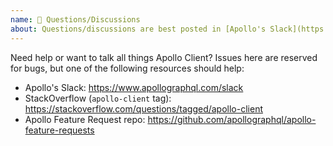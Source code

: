 ```yaml
---
name: 🤗 Questions/Discussions
about: Questions/discussions are best posted in [Apollo's Slack](https://www.apollographql.com/slack) or on [StackOverflow](https://stackoverflow.com/questions/tagged/apollo-client).
---
```


Need help or want to talk all things Apollo Client? Issues here are reserved
for bugs, but one of the following resources should help:

* Apollo's Slack: https://www.apollographql.com/slack
* StackOverflow (`apollo-client` tag): https://stackoverflow.com/questions/tagged/apollo-client
* Apollo Feature Request repo: https://github.com/apollographql/apollo-feature-requests
